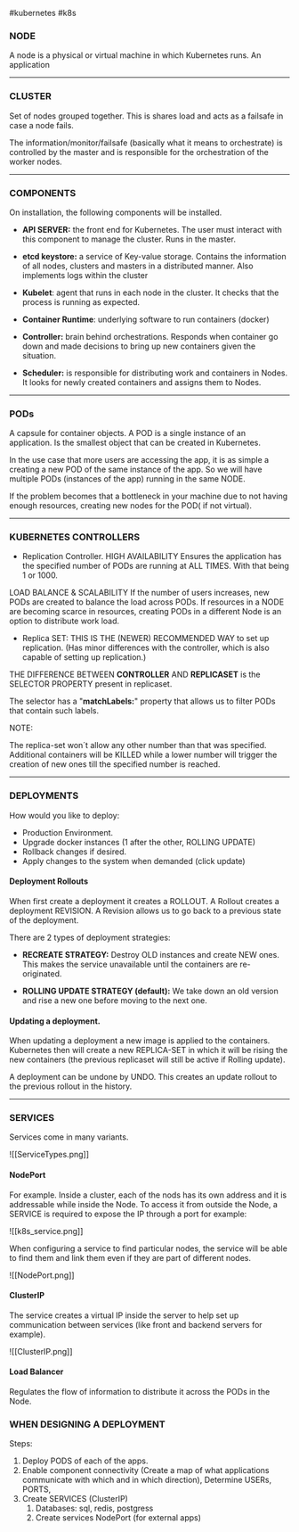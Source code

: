 
#kubernetes #k8s

### NODE

A node is a physical or virtual machine in which Kubernetes runs. An application

****

### CLUSTER

Set of nodes grouped together. This is shares load and acts as a failsafe in case a node fails.


The information/monitor/failsafe (basically what it means to orchestrate) is controlled by the master and is responsible for the orchestration of the worker nodes.

****

### COMPONENTS

On installation, the following components will be installed.

* **API SERVER:**  the front end for Kubernetes. The user must interact with this component to manage the cluster. Runs in the master.

* **etcd keystore:** a service of Key-value storage. Contains the information of all nodes, clusters and masters in a distributed manner. Also implements logs within the cluster

* **Kubelet**: agent that runs in each node in the cluster. It checks that the process is running as expected.

* **Container Runtime**: underlying software to run containers (docker)

* **Controller:** brain behind orchestrations. Responds when container go down and made decisions to bring up new containers given the situation.

* **Scheduler:**  is responsible for distributing work and containers in Nodes. It looks for newly created containers and assigns them to Nodes.

****

### PODs

A capsule for container objects. A POD is a single instance of an application. Is the smallest object that can be created in Kubernetes.

In the use case that more users are accessing the app, it is as simple a creating a new POD of the same instance of the app. So we will have multiple PODs (instances of the app) running in the same NODE.

If the problem becomes that a bottleneck in your machine due to not having enough resources, creating new nodes for the POD( if not virtual).

****

### KUBERNETES CONTROLLERS

* Replication Controller.
HIGH AVAILABILITY
Ensures the application has the specified number of PODs are running at ALL TIMES.
With that being 1 or 1000.

LOAD BALANCE & SCALABILITY
If the number of users increases, new PODs are created to balance the load across PODs. If resources in a NODE are becoming scarce in resources, creating PODs in a different Node is an option to distribute work load.

* Replica SET:
THIS IS THE (NEWER) RECOMMENDED WAY to set up replication. (Has minor differences with the controller, which is also capable of setting up replication.)

THE DIFFERENCE BETWEEN **CONTROLLER** AND **REPLICASET** is the SELECTOR PROPERTY present in replicaset.

The selector has a "**matchLabels:**" property that allows us to filter PODs that contain such labels.

NOTE: 

The replica-set won´t allow any other number than that was specified. Additional containers will be KILLED while a lower number will trigger the creation of new ones till the specified number is reached.

****

### DEPLOYMENTS

How would you like to deploy:

- Production Environment.
- Upgrade docker instances (1 after the other, ROLLING UPDATE)
- Rollback changes if desired.
- Apply changes to the system when demanded (click update)

#### Deployment Rollouts

When first create a deployment it creates a ROLLOUT. A Rollout creates a deployment REVISION.
A Revision allows us to go back to a previous state of the deployment.

There are 2 types of deployment strategies:

- **RECREATE STRATEGY:** 
	Destroy OLD instances and create NEW ones. This makes the service unavailable until the containers are re-originated.

- **ROLLING UPDATE STRATEGY (default):** 
	We take down an old version and rise a new one before moving to the next one.

#### Updating a deployment.

When updating a deployment a new image is applied to the containers. Kubernetes then will create a new REPLICA-SET in which it will be rising the new containers (the previous replicaset will still be active if Rolling update).

A deployment can be undone by UNDO. This creates an update rollout to the previous rollout in the history. 


****

### SERVICES


Services come in many variants.

![[ServiceTypes.png]]

#### NodePort

For example. Inside a cluster, each of the nods has its own address and it is addressable while inside the Node.
To access it from outside the Node, a SERVICE is required to expose the IP through a port for example:

![[k8s_service.png]]

When configuring a service to find particular nodes, the service will be able to find them and link them even if they are part of different nodes.

![[NodePort.png]]
#### ClusterIP

The service creates a virtual IP inside the server to help set up communication between services (like front and backend servers for example).

![[ClusterIP.png]]
#### Load Balancer

Regulates the flow of information to distribute it across the PODs in the Node. 



### WHEN DESIGNING A DEPLOYMENT

Steps:
1. Deploy PODS of each of the apps.
2. Enable component connectivity (Create a map of what applications communicate with which and in which direction), Determine USERs, PORTS, 
3. Create SERVICES (ClusterIP)
	1. Databases: sql, redis, postgress 
	2. Create services NodePort (for external apps)